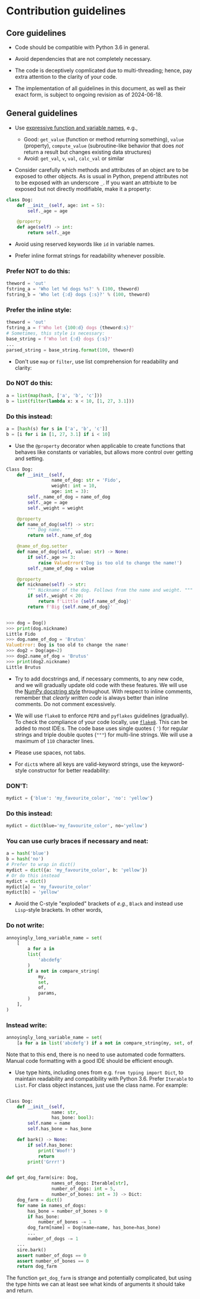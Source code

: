 # Contribution guidelines

## Core guidelines

* Code should be compatible with Python 3.6 in general.

* Avoid dependencies that are not completely necessary.

* The code is deceptively copmlicated due to multi-threading; hence, pay extra attention to the clarity of your code.

* The implementation of all guidelines in this document, as well as their exact form, is subject to ongoing revision as of 2024-06-18.

## General guidelines

* Use [expressive function and variable names](https://xkcd.com/910/), e.g.,
  * Good: `get_value` (function or method returning something), `value` (property), `compute_value` (subroutine-like behavior that does *not* return a result but changes existing data structures)
  * Avoid: `get_val`, `v`, `val`, `calc_val` or similar

* Consider carefully which methods and attributes of an object are to be exposed to other objects. As is usual in Python, prepend attributes not to be exposed with an underscore `_`. If you want an attrbiute to be exposed but not directly modifiable, make it a property:

```python
class Dog:
    def __init__(self, age: int = 5):
        self._age = age

    @property
    def age(self) -> int:
        return self._age
```

* Avoid using reserved keywords like `id` in variable names.

* Prefer inline format strings for readability whenever possible.

### Prefer NOT to do this:

```python
theword = 'out'
fstring_a = 'Who let %d dogs %s?' % (100, theword)
fstring_b = 'Who let {:d} dogs {:s}?' % (100, theword)
```

### Prefer the inline style:

```python
theword = 'out'
fstring_a = f'Who let {100:d} dogs {theword:s}?'
# Sometimes, this style is necessary:
base_string = f'Who let {:d} dogs {:s}?'
...
parsed_string = base_string.format(100, theword)
```

* Don't use `map` or `filter`, use list comprehension for readability and clarity:

### Do NOT do this:

```python
a = list(map(hash, ['a', 'b', 'c']))
b = list(filter(lambda x: x < 10, [1, 27, 3.1]))
```

### Do this instead:

```python
a = [hash(s) for s in ['a', 'b', 'c']]
b = [i for i in [1, 27, 3.1] if i < 10]
```

* Use the `@property` decorator when applicable to create functions that behaves like constants or variables,
but allows more control over getting and setting.

```python
Class Dog:
    def __init__(self,
                 name_of_dog: str = 'Fido',
                 weight: int = 10,
                 age: int = 3):
        self._name_of_dog = name_of_dog
        self._age = age
        self._weight = weight

    @property
    def name_of_dog(self) -> str:
        """ Dog name. """
        return self._name_of_dog

    @name_of_dog.setter
    def name_of_dog(self, value: str) -> None:
        if self._age >= 3:
            raise ValueError('Dog is too old to change the name!')
        self._name_of_dog = value

    @property
    def nickname(self) -> str:
        """ Nickname of the dog. Follows from the name and weight. """
        if self._weight < 20:
            return f'Little {self.name_of_dog}'
        return f'Big {self.name_of_dog}'


>>> dog = Dog()
>>> print(dog.nickname)
Little Fido
>>> dog.name_of_dog = 'Brutus'
ValueError: Dog is too old to change the name!
>>> dog2 = Dog(age=2)
>>> dog2.name_of_dog = 'Brutus'
>>> print(dog2.nickname)
Little Brutus
```

* Try to add docstrings and, if necessary comments, to any new code, and we will gradually update old code with these features.
  We will use the [NumPy docstring style](http://sphinxcontrib-napoleon.readthedocs.io/en/latest/example_numpy.html) throughout.
  With respect to inline comments, remember that _clearly written code_ is always better than inline comments. Do not comment excessively.

* We will use `flake8` to enforce `PEP8` and `pyflakes` guidelines (gradually).
  To check the compliance of your code locally, use [`flake8`](https://flake8.pycqa.org/). This can be added to most IDE:s.
  The code base uses single quotes ( `'`) for regular strings and triple double quotes (`"""`) for multi-line strings.
  We will use a maximum of `110` character lines.

* Please use spaces, not tabs.

* For `dict`s where all keys are valid-keyword strings, use the keyword-style constructor for better readability:

### DON'T:
```python
mydict = {'blue': 'my_favourite_color', 'no': 'yellow'}
```

### Do this instead:
```python
mydict = dict(blue='my_favourite_color', no='yellow')
```

### You can use curly braces if necessary and neat:

```python
a = hash('blue')
b = hash('no')
# Prefer to wrap in dict()
mydict = dict({a: 'my_favourite_color', b: 'yellow'})
# Or do this instead
mydict = dict()
mydict[a] = 'my_favourite_color'
mydict[b] = 'yellow'
```

* Avoid the C-style "exploded" brackets of _e.g._, `Black` and instead use `Lisp`-style brackets. In other words,

### Do not write:
```python
annoyingly_long_variable_name = set(
    [
        a for a in
        list(
            'abcdefg'
        )
        if a not in compare_string(
            my,
            set,
            of,
            params,
        )
    ],
)
```

### Instead write:
```python
annoyingly_long_variable_name = set(
    [a for a in list('abcdefg') if a not in compare_string(my, set, of, params)])
```

Note that to this end, there is no need to use automated code formatters. Manual code formatting with a good IDE should be efficient enough.

* Use type hints, including ones from e.g. `from typing import Dict`, to maintain readability and compatibility with Python 3.6.
Prefer `Iterable` to `List`. For class object instances, just use the class name. For example:

```python

Class Dog:
    def __init__(self,
                 name: str,
                 has_bone: bool):
        self.name = name
        self.has_bone = has_bone

    def bark() -> None:
        if self.has_bone:
            print('Woof!')
            return
        print('Grrr!')


def get_dog_farm(sire: Dog,
                 names_of_dogs: Iterable[str],
                 number_of_dogs: int = 5,
                 number_of_bones: int = 3) -> Dict:
    dog_farm = dict()
    for name in names_of_dogs:
        has_bone = number_of_bones > 0
        if has_bone:
            number_of_bones -= 1
        dog_farm[name] = Dog(name=name, has_bone=has_bone)
        ...
        number_of_dogs -= 1
    ...
    sire.bark()
    assert number_of_dogs == 0
    assert number_of_bones == 0
    return dog_farm
```

The function `get_dog_farm` is strange and potentially complicated, but using the type hints we can at least see what kinds of arguments it should take and return.
